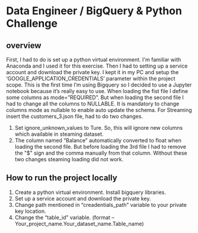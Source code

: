 # Data Engineer / BigQuery & Python Challenge


## overview
First, I had to do is set up a python virtual environment. I'm familiar with Anaconda and I used it for this exercise. Then I had to setting up a service account and download the private key. I kept it in my PC and setup the ‘GOOGLE_APPLICATION_CREDENTIALS’ parameter within the project scope. 
This is the first time I’m using Bigquery so I decided to use a Jupyter notebook because it’s really easy to use. 
When loading the fist file I define some columns as mode=”REQUIRED”. But when loading the second file I had to change all the columns to NULLABLE. It is mandatory to change columns mode as nullable to enable auto update the schema. 
For Streaming insert the customers_3.json file, had to do two changes. 
 1) Set ignore_unknown_values to Ture. So, this will ignore new columns which available in steaming dataset. 
 2) The column named “Balance” automatically converted to float when loading the second file. But before loading the 3rd file I had to remove the "$" sign and the comma manually from that column. 
 Without these two changes steaming loading did not work. 
 
 ## How to run the project locally
1) Create a python virtual environment. Install bigquery libraries. 
2) Set up a service account and download the private key.
3) Change path mentioned in “creadentials_path” variable to your private key location.
4) Change the “table_id” variable. (format – Your_project_name.Your_dataset_name.Table_name)
